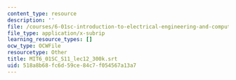 ```yaml
---
content_type: resource
description: ''
file: /courses/6-01sc-introduction-to-electrical-engineering-and-computer-science-i-spring-2011/518a8b68fc6d59ce84c7f054567a13a7_MIT6_01SC_S11_lec12_300k.vtt
file_type: application/x-subrip
learning_resource_types: []
ocw_type: OCWFile
resourcetype: Other
title: MIT6_01SC_S11_lec12_300k.srt
uid: 518a8b68-fc6d-59ce-84c7-f054567a13a7
---
```

